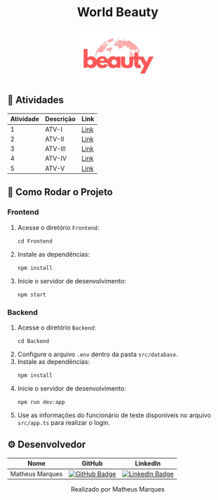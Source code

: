 <!DOCTYPE html>
<html lang="en">
<head>
  <meta charset="UTF-8">
  <meta name="viewport" content="width=device-width, initial-scale=1.0">
</head>
<body>
  <h1 align="center">World Beauty</h1>
  <p align="center">
    <img src="/wb_logo.png" alt="World Beauty Logo" style="max-width:200px;">
  </p>

  <h2>🎯 Atividades</h2>
  <table>
    <thead>
      <tr>
        <th>Atividade</th>
        <th>Descrição</th>
        <th>Link</th>
      </tr>
    </thead>
    <tbody>
      <tr>
        <td>1</td>
        <td>ATV-I</td>
        <td><a href="https://github.com/matmarquesx/World-Beauty/tree/ATV-I" target="_blank">Link</a></td>
      </tr>
      <tr>
        <td>2</td>
        <td>ATV-II</td>
        <td><a href="https://github.com/matmarquesx/World-Beauty/tree/ATV-II" target="_blank">Link</a></td>
      </tr>
      <tr>
        <td>3</td>
        <td>ATV-III</td>
        <td><a href="https://github.com/matmarquesx/World-Beauty/tree/ATV-III" target="_blank">Link</a></td>
      </tr>
      <tr>
        <td>4</td>
        <td>ATV-IV</td>
        <td><a href="https://github.com/matmarquesx/World-Beauty/tree/ATV-IV" target="_blank">Link</a></td>
      </tr>
      <tr>
        <td>5</td>
        <td>ATV-V</td>
        <td><a href="https://github.com/matmarquesx/World-Beauty/tree/ATV-V" target="_blank">Link</a></td>
      </tr>
    </tbody>
  </table>

  <h2>📌 Como Rodar o Projeto</h2>
  <h3>Frontend</h3>
  <ol>
    <li>Acesse o diretório <code>Frontend</code>:</li>
    <pre><code>cd Frontend</code></pre>
    <li>Instale as dependências:</li>
    <pre><code>npm install</code></pre>
    <li>Inicie o servidor de desenvolvimento:</li>
    <pre><code>npm start</code></pre>
  </ol>

  <h3>Backend</h3>
  <ol>
    <li>Acesse o diretório <code>Backend</code>:</li>
    <pre><code>cd Backend</code></pre>
    <li>Configure o arquivo <code>.env</code> dentro da pasta <code>src/database</code>.</li>
    <li>Instale as dependências:</li>
    <pre><code>npm install</code></pre>
    <li>Inicie o servidor de desenvolvimento:</li>
    <pre><code>npm run dev:app</code></pre>
    <li>Use as informações do funcionário de teste disponíveis no arquivo <code>src/app.ts</code> para realizar o login.</li>
  </ol>

  <h2>⚙ Desenvolvedor</h2>
  <table>
    <thead>
      <tr>
        <th>Nome</th>
        <th>GitHub</th>
        <th>LinkedIn</th>
      </tr>
    </thead>
    <tbody>
      <tr>
        <td>Matheus Marques</td>
        <td>
          <a href="https://github.com/matmarquesx">
            <img src="https://img.shields.io/badge/GitHub-100000?style=for-the-badge&logo=github&logoColor=white" alt="GitHub Badge">
          </a>
        </td>
        <td>
          <a href="https://www.linkedin.com/in/matmarquesx/">
            <img src="https://img.shields.io/badge/LinkedIn-0077B5?style=for-the-badge&logo=linkedin&logoColor=white" alt="LinkedIn Badge">
          </a>
        </td>
      </tr>
    </tbody>
  </table>

  <footer>
    <p align="center">Realizado por Matheus Marques</p>
  </footer>
</body>
</html>
